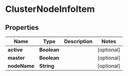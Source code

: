 # ClusterNodeInfoItem

## Properties
Name | Type | Description | Notes
------------ | ------------- | ------------- | -------------
**active** | **Boolean** |  |  [optional]
**master** | **Boolean** |  |  [optional]
**nodeName** | **String** |  |  [optional]
